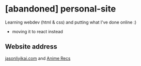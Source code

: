 # [abandoned] personal-site
Learning webdev (html & css) and putting what I've done online :)
- moving it to react instead

## Website address
[jasonliyikai.com](https://www.jasonliyikai.com) and [Anime Recs](https://www.jasonliyikai.com/anime.html)
